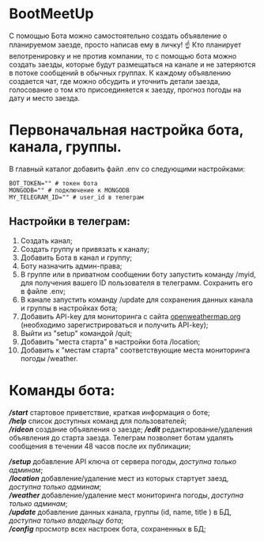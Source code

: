 # BootMeetUp

С помощью Бота можно самостоятельно создать объявление о планируемом заезде, просто написав ему в личку! ☝️
Кто планирует велотренировку и не против компании, то с помощью бота можно создать заезды, которые будут размещаться на канале и не затеряются в потоке сообщений в обычных группах. К каждому объявлению создается чат, где можно обсудить и уточнить детали заезда, голосование о том кто присоединяется к заезду, прогноз погоды на дату и место заезда.

# Первоначальная настройка бота, канала, группы.

В главный каталог добавить файл .env со следующими настройками:

```
BOT_TOKEN="" # токен бота
MONGODB="" # подключение к MONGODB
MY_TELEGRAM_ID="" # user_id в телеграм
```

## Настройки в телеграм:

1. Создать канал;
2. Создать группу и привязать к каналу;
3. Добавить Бота в канал и группу;
4. Боту назначить админ-права;
5. В группе или в приватном сообщении боту запустить команду /myid, для получения вашего ID пользователя в телеграмм. Сохранить его в файле .env;
6. В канале запустить команду /update для сохранения данных канала и группы в настройках бота;
7. Добавить API-key для мониторинга с сайта [openweathermap.org](https://openweathermap.org/api) (необходимо зарегистрироваться и получить API-key);
8. Выйти из "setup" командой /quit;
9. Добавить "места старта" в настройки бота /location;
10. Добавить к "местам старта" соответствующие места мониторинга погоды /weather.

# Команды бота:

**_/start_** стартовое приветствие, краткая информация о боте;  
**_/help_** список доступных команд для пользователей;  
**_/rideon_** создание объявления о заезде;
**_/edit_** редактирование/удаления объявления до старта заезда. Телеграм позволяет ботам удалять сообщения в течении 48 часов после их публикации;

**_/setup_** добавление API ключа от сервера погоды, _доступна только админам_;  
**_/location_** добавление/удаление мест из которых стартует заезд, _доступна только админам_;  
**_/weather_** добавление/удаление мест мониторинга погоды, _доступна только админам_;  
**_/update_** добавление данных канала, группы (id, name, title ) в БД, _доступна только владельцу бота_;  
**_/config_** просмотр всех настроек бота, сохраненных в БД;
